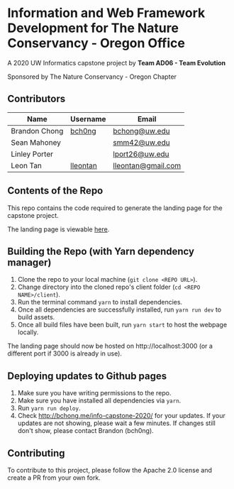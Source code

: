 # Information and Web Framework Development for The Nature Conservancy - Oregon Office

A 2020 UW Informatics capstone project by **Team AD06 - Team Evolution**

Sponsored by The Nature Conservancy - Oregon Chapter

## Contributors
Name | Username | Email
-----|----------|------
Brandon Chong | [bch0ng](https://www.github.com/bch0ng) | bchong@uw.edu
Sean Mahoney | | smm42@uw.edu
Linley Porter | | lport26@uw.edu
Leon Tan | [lleontan](https://www.github.com/lleontan) | lleontan@gmail.com

## Contents of the Repo
This repo contains the code required to generate the landing page for the capstone project.

The landing page is viewable [here](http://bchong.me/info-capstone-2020/).

## Building the Repo (with Yarn dependency manager)
1. Clone the repo to your local machine (`git clone <REPO URL>`).
2. Change directory into the cloned repo's client folder (`cd <REPO NAME>/client`).
3. Run the terminal command `yarn` to install dependencies.
4. Once all dependencies are successfully installed, run `yarn run dev` to build assets.
5. Once all build files have been built, run `yarn start` to host the webpage locally.

The landing page should now be hosted on http://localhost:3000 (or a different port if 3000 is already in use).

## Deploying updates to Github pages
1. Make sure you have writing permissions to the repo.
2. Make sure you have installed all dependencies via `yarn`.
3. Run `yarn run deploy`.
4. Check http://bchong.me/info-capstone-2020/ for your updates. If your updates are not showing, please wait a few minutes. If changes still don't show, please contact Brandon (bch0ng).

## Contributing
To contribute to this project, please follow the Apache 2.0 license and create a PR from your own fork.
